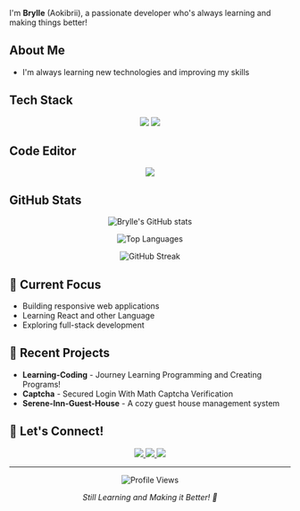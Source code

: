 
I'm **Brylle** (Aokibrii), a passionate developer who's always learning and making things better! 

## About Me
-  I'm always learning new technologies and improving my skills


## Tech Stack

<p align="center">
  <img src="https://skillicons.dev/icons?i=react,html,css,js,php,python,discordjs" />
  <img src="https://skillicons.dev/icons?i=nodejs,mongodb,express,vite,git,mysql" />
</p>

## Code Editor
<p align="center">
   <img src="https://skillicons.dev/icons?i=vscode" />
</p>

## GitHub Stats

<p align="center">
  <img src="https://github-readme-stats.vercel.app/api?username=Aokibrii&show_icons=true&theme=dark&hide_border=true&count_private=true" alt="Brylle's GitHub stats" />
</p>

<p align="center">
  <img src="https://github-readme-stats.vercel.app/api/top-langs/?username=Aokibrii&layout=compact&theme=dark&hide_border=true" alt="Top Languages" />
</p>

<p align="center">
  <img src="https://github-readme-streak-stats.herokuapp.com/?user=Aokibrii&theme=dark&hide_border=true" alt="GitHub Streak" />
</p>

## 🎯 Current Focus
- Building responsive web applications
- Learning React and other Language
- Exploring full-stack development


## 🚀 Recent Projects
- **Learning-Coding** - Journey Learning Programming and Creating Programs!
- **Captcha** - Secured Login With Math Captcha Verification
- **Serene-Inn-Guest-House** - A cozy guest house management system


## 🤝 Let's Connect!

<p align="center">
  <a href="mailto:bryanpalay119@gmail.com">
    <img src="https://img.shields.io/badge/Email-bryanpalay119@gmail.com-red?style=for-the-badge&logo=gmail" />
  </a>
  <a href="https://github.com/Aokibrii">
    <img src="https://img.shields.io/badge/GitHub-Aokibrii-black?style=for-the-badge&logo=github" />
  </a>
  <a href="https://discord.gg/YjJFt7dUWJ">
     <img src="https://img.shields.io/badge/Discord-Server-blue?style=for-the-badge&logo=discord" />
  </a>
</p>

---

<p align="center">
  <img src="https://komarev.com/ghpvc/?username=Aokibrii&color=blue&style=flat-square&label=Profile+Views" alt="Profile Views" />
</p>

<p align="center">
  <i>Still Learning and Making it Better! 💪</i>
</p>
